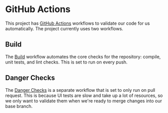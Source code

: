 # GitHub Actions

This project has [GitHub Actions](https://github.com/features/actions) workflows to validate our code for us automatically. The project currently uses two workflows.

## Build

The [Build](/.github/workflows/build.yml) workflow automates the core checks for the repository: compile, unit tests, and lint checks. This is set to run on every push.

## Danger Checks

The [Danger Checks](/.github/workflows/danger_checks.yml) is a separate workflow that is set to only run on pull request. This is because UI tests are slow and take up a lot of resources, so we only want to validate them when we're ready to merge changes into our base branch. 
